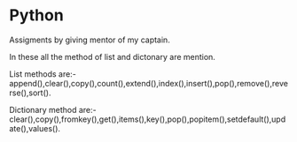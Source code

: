 # Python
Assigments by giving mentor of my captain.

In these all the method of list and dictonary are mention.

List methods are:-append(),clear(),copy(),count(),extend(),index(),insert(),pop(),remove(),reverse(),sort().

Dictionary method are:-clear(),copy(),fromkey(),get(),items(),key(),pop(),popitem(),setdefault(),update(),values().
